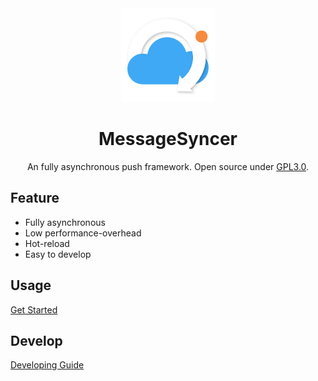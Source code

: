 <div align="center">

<img src="./doc/logo.png" width="150" height="">

# MessageSyncer
An fully asynchronous push framework.
Open source under [GPL3.0](https://www.gnu.org/licenses/gpl-3.0.txt).
</div>

## Feature
- Fully asynchronous
- Low performance-overhead
- Hot-reload
- Easy to develop

## Usage
[Get Started](./doc/start.md)

## Develop
[Developing Guide](./doc/dev.md)